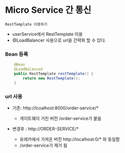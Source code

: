 # Micro Service 간 통신
``` text
RestTemplate 이용하기
```
- userService에서 RestTemplate 이용
- @LoadBalancer 사용으로 url을 간략화 할 수 있다.

### Bean 등록
```java
    @Bean
    @LoadBalanced 
    public RestTemplate restTemplate() {
        return new RestTemplate();
    }
```

### url 사용

- 기존: http://lcoalhost:8000/order-service/*
  - 게이트웨이 거친 버전 /order-service가 붙음
  
- 변경후 : http://ORDER-SERVICE/*
  - 유레카에서 가져온 버전  http://localhost:0/* 와 동일함   
  - /order-service가 제거 됨